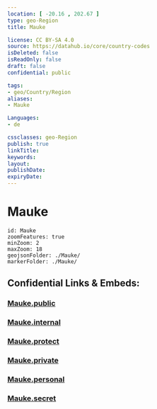 ```yaml
---
location: [ -20.16 , 202.67 ] 
type: geo-Region
title: Mauke

license: CC BY-SA 4.0
source: https://datahub.io/core/country-codes
isDeleted: false
isReadOnly: false
draft: false
confidential: public

tags:
- geo/Country/Region
aliases:
- Mauke

Languages:
- de

cssclasses: geo-Region
publish: true
linkTitle: 
keywords: 
layout: 
publishDate: 
expiryDate: 
---
```


# Mauke

```leaflet
id: Mauke
zoomFeatures: true 
minZoom: 2 
maxZoom: 18
geojsonFolder: ./Mauke/
markerFolder: ./Mauke/
```


## Confidential Links & Embeds: 

### [Mauke.public](/_public/\Earth\Continent\Oceania\Polynesia\Cook~Islands\Cook~Island-councilsMauke.public.md) 

### [Mauke.internal](/_internal/\Earth\Continent\Oceania\Polynesia\Cook~Islands\Cook~Island-councilsMauke.internal.md) 

### [Mauke.protect](/_protect/\Earth\Continent\Oceania\Polynesia\Cook~Islands\Cook~Island-councilsMauke.protect.md) 

### [Mauke.private](/_private/\Earth\Continent\Oceania\Polynesia\Cook~Islands\Cook~Island-councilsMauke.private.md) 

### [Mauke.personal](/_personal/\Earth\Continent\Oceania\Polynesia\Cook~Islands\Cook~Island-councilsMauke.personal.md) 

### [Mauke.secret](/_secret/\Earth\Continent\Oceania\Polynesia\Cook~Islands\Cook~Island-councilsMauke.secret.md)

